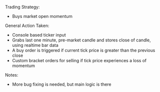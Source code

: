 Trading Strategy:
- Buys market open momentum

General Action Taken:
- Console based ticker input
- Grabs last one minute, pre-market candle and stores close of candle, using realtime bar data
- A buy order is triggered if current tick price is greater than the previous close
- Custom bracket orders for selling if tick price experiences a loss of momentum

Notes:
- More bug fixing is needed, but main logic is there
